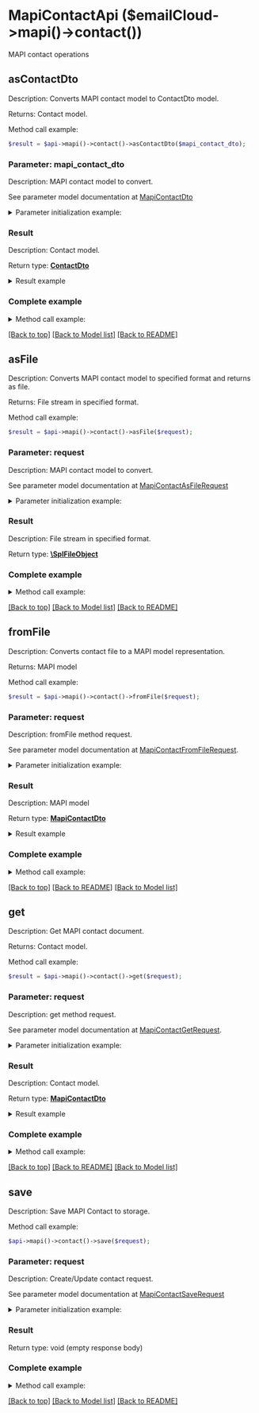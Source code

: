 # MapiContactApi ($emailCloud->mapi()->contact())

MAPI contact operations

## asContactDto

Description: Converts MAPI contact model to ContactDto model.

Returns: Contact model.

Method call example:
```php
$result = $api->mapi()->contact()->asContactDto($mapi_contact_dto);
```

### Parameter: mapi_contact_dto

Description: MAPI contact model to convert.

See parameter model documentation at [MapiContactDto](MapiContactDto.md)

<details>
    <summary>Parameter initialization example:</summary>
    
```php
$mapi_contact_dto = Models::mapiContactDto()
    ->electronicAddresses(Models::mapiContactElectronicAddressPropertySetDto()
        ->defaultEmailAddress(Models::mapiContactElectronicAddressDto()
            ->emailAddress('email@aspose.com')
            ->build())
        ->build())
    ->nameInfo(Models::mapiContactNamePropertySetDto()
        ->givenName('Alex')
        ->surname('Thomas')
        ->build())
    ->personalInfo(Models::mapiContactPersonalInfoPropertySetDto()
        ->businessHomePage('www.aspose.com')
        ->build())
    ->professionalInfo(Models::mapiContactProfessionalPropertySetDto()
        ->profession('GENERAL DIRECTOR')
        ->build())
    ->telephones(Models::mapiContactTelephonePropertySetDto()
        ->primaryTelephoneNumber('+49 211 4247 21')
        ->build())
    ->build();
```

</details>


### Result

Description: Contact model.

Return type: [**ContactDto**](ContactDto.md)

<details>
    <summary>Result example</summary>

```php
$result = Models::contactDto()
    ->attachments(array(
        Models::attachment()
            ->name('attachment.txt')
            ->base64Data('U29tZSBmaWxlIGNvbnRlbnQ=')
            ->build()))
    ->displayName('Alex Thomas')
    ->emailAddresses(array(
        Models::emailAddress()
            ->category(Models::enumWithCustom<EmailAddressCategory>()
                ->value('Custom')
                ->description('Partners')
                ->build())
            ->displayName('Alex Thomas Partners')
            ->preferred(true)
            ->address('email@aspose.com')
            ->build()))
    ->gender('Male')
    ->givenName('Alex')
    ->phoneNumbers(array(
        Models::phoneNumber()
            ->category(Models::enumWithCustom<PhoneNumberCategory>()
                ->value('Office')
                ->build())
            ->number('+49 211 4247 21')
            ->preferred(true)
            ->build()))
    ->profession('GENERAL DIRECTOR')
    ->surname('Thomas')
    ->urls(array(
        Models::url()
            ->category(Models::enumWithCustom<UrlCategory>()
                ->value('Work')
                ->build())
            ->preferred(true)
            ->href('www.aspose.com')
            ->build()))
    ->build();
```
</details>

### Complete example

<details>
    <summary>Method call example:</summary>

```php
$api = new EmailCloud($appKey, $appSid);

// Prepare parameters:
$mapi_contact_dto = Models::mapiContactDto()
    ->electronicAddresses(Models::mapiContactElectronicAddressPropertySetDto()
        ->defaultEmailAddress(Models::mapiContactElectronicAddressDto()
            ->emailAddress('email@aspose.com')
            ->build())
        ->build())
    ->nameInfo(Models::mapiContactNamePropertySetDto()
        ->givenName('Alex')
        ->surname('Thomas')
        ->build())
    ->personalInfo(Models::mapiContactPersonalInfoPropertySetDto()
        ->businessHomePage('www.aspose.com')
        ->build())
    ->professionalInfo(Models::mapiContactProfessionalPropertySetDto()
        ->profession('GENERAL DIRECTOR')
        ->build())
    ->telephones(Models::mapiContactTelephonePropertySetDto()
        ->primaryTelephoneNumber('+49 211 4247 21')
        ->build())
    ->build();

// Call method:
$result = $api->mapi()->contact().asContactDto($mapi_contact_dto);

// Result example:
$result = Models::contactDto()
    ->attachments(array(
        Models::attachment()
            ->name('attachment.txt')
            ->base64Data('U29tZSBmaWxlIGNvbnRlbnQ=')
            ->build()))
    ->displayName('Alex Thomas')
    ->emailAddresses(array(
        Models::emailAddress()
            ->category(Models::enumWithCustom<EmailAddressCategory>()
                ->value('Custom')
                ->description('Partners')
                ->build())
            ->displayName('Alex Thomas Partners')
            ->preferred(true)
            ->address('email@aspose.com')
            ->build()))
    ->gender('Male')
    ->givenName('Alex')
    ->phoneNumbers(array(
        Models::phoneNumber()
            ->category(Models::enumWithCustom<PhoneNumberCategory>()
                ->value('Office')
                ->build())
            ->number('+49 211 4247 21')
            ->preferred(true)
            ->build()))
    ->profession('GENERAL DIRECTOR')
    ->surname('Thomas')
    ->urls(array(
        Models::url()
            ->category(Models::enumWithCustom<UrlCategory>()
                ->value('Work')
                ->build())
            ->preferred(true)
            ->href('www.aspose.com')
            ->build()))
    ->build();
```

</details>

[[Back to top]](#) [[Back to Model list]](Models.md) [[Back to README]](README.md)
## asFile

Description: Converts MAPI contact model to specified format and returns as file.

Returns: File stream in specified format.

Method call example:
```php
$result = $api->mapi()->contact()->asFile($request);
```

### Parameter: request

Description: MAPI contact model to convert.

See parameter model documentation at [MapiContactAsFileRequest](MapiContactAsFileRequest.md)

<details>
    <summary>Parameter initialization example:</summary>
    
```php
$request = Models::mapiContactAsFileRequest()
    ->format('Msg')
    ->value(Models::mapiContactDto()
        ->electronicAddresses(Models::mapiContactElectronicAddressPropertySetDto()
            ->defaultEmailAddress(Models::mapiContactElectronicAddressDto()
                ->emailAddress('email@aspose.com')
                ->build())
            ->build())
        ->nameInfo(Models::mapiContactNamePropertySetDto()
            ->givenName('Alex')
            ->surname('Thomas')
            ->build())
        ->personalInfo(Models::mapiContactPersonalInfoPropertySetDto()
            ->businessHomePage('www.aspose.com')
            ->build())
        ->professionalInfo(Models::mapiContactProfessionalPropertySetDto()
            ->profession('GENERAL DIRECTOR')
            ->build())
        ->telephones(Models::mapiContactTelephonePropertySetDto()
            ->primaryTelephoneNumber('+49 211 4247 21')
            ->build())
        ->build())
    ->build();
```

</details>


### Result

Description: File stream in specified format.

Return type: [**\SplFileObject**](\SplFileObject.md)

### Complete example

<details>
    <summary>Method call example:</summary>

```php
$api = new EmailCloud($appKey, $appSid);

// Prepare parameters:
$request = Models::mapiContactAsFileRequest()
    ->format('Msg')
    ->value(Models::mapiContactDto()
        ->electronicAddresses(Models::mapiContactElectronicAddressPropertySetDto()
            ->defaultEmailAddress(Models::mapiContactElectronicAddressDto()
                ->emailAddress('email@aspose.com')
                ->build())
            ->build())
        ->nameInfo(Models::mapiContactNamePropertySetDto()
            ->givenName('Alex')
            ->surname('Thomas')
            ->build())
        ->personalInfo(Models::mapiContactPersonalInfoPropertySetDto()
            ->businessHomePage('www.aspose.com')
            ->build())
        ->professionalInfo(Models::mapiContactProfessionalPropertySetDto()
            ->profession('GENERAL DIRECTOR')
            ->build())
        ->telephones(Models::mapiContactTelephonePropertySetDto()
            ->primaryTelephoneNumber('+49 211 4247 21')
            ->build())
        ->build())
    ->build();

// Call method:
$result = $api->mapi()->contact().asFile($request);
```

</details>

[[Back to top]](#) [[Back to Model list]](Models.md) [[Back to README]](README.md)
## **fromFile**

Description: Converts contact file to a MAPI model representation.

Returns: MAPI model

Method call example:
```php
$result = $api->mapi()->contact()->fromFile($request);
```

### Parameter: request

Description: fromFile method request.

See parameter model documentation at [MapiContactFromFileRequest](MapiContactFromFileRequest.md).

<details>
    <summary>Parameter initialization example:</summary>

```php
$request = Models::MapiContactFromFileRequest()
    ->format('Msg')
    ->file(new SplFileObject('/path/to/contact.msg'))
    ->build();
```

</details>

### Result

Description: MAPI model

Return type: [**MapiContactDto**](MapiContactDto.md)

<details>
    <summary>Result example</summary>

```php
$result = Models::mapiContactDto()
    ->electronicAddresses(Models::mapiContactElectronicAddressPropertySetDto()
        ->defaultEmailAddress(Models::mapiContactElectronicAddressDto()
            ->emailAddress('email@aspose.com')
            ->build())
        ->build())
    ->nameInfo(Models::mapiContactNamePropertySetDto()
        ->givenName('Alex')
        ->surname('Thomas')
        ->build())
    ->personalInfo(Models::mapiContactPersonalInfoPropertySetDto()
        ->businessHomePage('www.aspose.com')
        ->build())
    ->professionalInfo(Models::mapiContactProfessionalPropertySetDto()
        ->profession('GENERAL DIRECTOR')
        ->build())
    ->telephones(Models::mapiContactTelephonePropertySetDto()
        ->primaryTelephoneNumber('+49 211 4247 21')
        ->build())
    ->build();
```
</details>

### Complete example

<details>
    <summary>Method call example:</summary>

```php
$api = new EmailCloud($appKey, $appSid);

// Prepare parameters:
$format = ;
$file = ;

// Call method:
$result = $api->mapi()->contact().fromFile($request);

// Result example:
$result = Models::mapiContactDto()
    ->electronicAddresses(Models::mapiContactElectronicAddressPropertySetDto()
        ->defaultEmailAddress(Models::mapiContactElectronicAddressDto()
            ->emailAddress('email@aspose.com')
            ->build())
        ->build())
    ->nameInfo(Models::mapiContactNamePropertySetDto()
        ->givenName('Alex')
        ->surname('Thomas')
        ->build())
    ->personalInfo(Models::mapiContactPersonalInfoPropertySetDto()
        ->businessHomePage('www.aspose.com')
        ->build())
    ->professionalInfo(Models::mapiContactProfessionalPropertySetDto()
        ->profession('GENERAL DIRECTOR')
        ->build())
    ->telephones(Models::mapiContactTelephonePropertySetDto()
        ->primaryTelephoneNumber('+49 211 4247 21')
        ->build())
    ->build();
```

</details>

[[Back to top]](#)  [[Back to README]](README.md) [[Back to Model list]](Models.md)

## **get**

Description: Get MAPI contact document.

Returns: Contact model.

Method call example:
```php
$result = $api->mapi()->contact()->get($request);
```

### Parameter: request

Description: get method request.

See parameter model documentation at [MapiContactGetRequest](MapiContactGetRequest.md).

<details>
    <summary>Parameter initialization example:</summary>

```php
$request = Models::MapiContactGetRequest()
    ->format('VCard')
    ->file_name('contact.vcf')
    ->folder('folder/on/storage')
    ->storage('First Storage')
    ->build();
```

</details>

### Result

Description: Contact model.

Return type: [**MapiContactDto**](MapiContactDto.md)

<details>
    <summary>Result example</summary>

```php
$result = Models::mapiContactDto()
    ->electronicAddresses(Models::mapiContactElectronicAddressPropertySetDto()
        ->defaultEmailAddress(Models::mapiContactElectronicAddressDto()
            ->emailAddress('email@aspose.com')
            ->build())
        ->build())
    ->nameInfo(Models::mapiContactNamePropertySetDto()
        ->givenName('Alex')
        ->surname('Thomas')
        ->build())
    ->personalInfo(Models::mapiContactPersonalInfoPropertySetDto()
        ->businessHomePage('www.aspose.com')
        ->build())
    ->professionalInfo(Models::mapiContactProfessionalPropertySetDto()
        ->profession('GENERAL DIRECTOR')
        ->build())
    ->telephones(Models::mapiContactTelephonePropertySetDto()
        ->primaryTelephoneNumber('+49 211 4247 21')
        ->build())
    ->build();
```
</details>

### Complete example

<details>
    <summary>Method call example:</summary>

```php
$api = new EmailCloud($appKey, $appSid);

// Prepare parameters:
$format = ;
$file_name = ;
$folder = ;
$storage = ;

// Call method:
$result = $api->mapi()->contact().get($request);

// Result example:
$result = Models::mapiContactDto()
    ->electronicAddresses(Models::mapiContactElectronicAddressPropertySetDto()
        ->defaultEmailAddress(Models::mapiContactElectronicAddressDto()
            ->emailAddress('email@aspose.com')
            ->build())
        ->build())
    ->nameInfo(Models::mapiContactNamePropertySetDto()
        ->givenName('Alex')
        ->surname('Thomas')
        ->build())
    ->personalInfo(Models::mapiContactPersonalInfoPropertySetDto()
        ->businessHomePage('www.aspose.com')
        ->build())
    ->professionalInfo(Models::mapiContactProfessionalPropertySetDto()
        ->profession('GENERAL DIRECTOR')
        ->build())
    ->telephones(Models::mapiContactTelephonePropertySetDto()
        ->primaryTelephoneNumber('+49 211 4247 21')
        ->build())
    ->build();
```

</details>

[[Back to top]](#)  [[Back to README]](README.md) [[Back to Model list]](Models.md)

## save

Description: Save MAPI Contact to storage.


Method call example:
```php
$api->mapi()->contact()->save($request);
```

### Parameter: request

Description: Create/Update contact request.

See parameter model documentation at [MapiContactSaveRequest](MapiContactSaveRequest.md)

<details>
    <summary>Parameter initialization example:</summary>
    
```php
$request = Models::mapiContactSaveRequest()
    ->format('Msg')
    ->storageFile(Models::storageFileLocation()
        ->fileName('contact.msg')
        ->storage('First Storage')
        ->folderPath('file/location/folder/on/storage')
        ->build())
    ->value(Models::mapiContactDto()
        ->electronicAddresses(Models::mapiContactElectronicAddressPropertySetDto()
            ->defaultEmailAddress(Models::mapiContactElectronicAddressDto()
                ->emailAddress('email@aspose.com')
                ->build())
            ->build())
        ->nameInfo(Models::mapiContactNamePropertySetDto()
            ->givenName('Alex')
            ->surname('Thomas')
            ->build())
        ->personalInfo(Models::mapiContactPersonalInfoPropertySetDto()
            ->businessHomePage('www.aspose.com')
            ->build())
        ->professionalInfo(Models::mapiContactProfessionalPropertySetDto()
            ->profession('GENERAL DIRECTOR')
            ->build())
        ->telephones(Models::mapiContactTelephonePropertySetDto()
            ->primaryTelephoneNumber('+49 211 4247 21')
            ->build())
        ->build())
    ->build();
```

</details>


### Result

Return type: void (empty response body)

### Complete example

<details>
    <summary>Method call example:</summary>

```php
$api = new EmailCloud($appKey, $appSid);

// Prepare parameters:
$request = Models::mapiContactSaveRequest()
    ->format('Msg')
    ->storageFile(Models::storageFileLocation()
        ->fileName('contact.msg')
        ->storage('First Storage')
        ->folderPath('file/location/folder/on/storage')
        ->build())
    ->value(Models::mapiContactDto()
        ->electronicAddresses(Models::mapiContactElectronicAddressPropertySetDto()
            ->defaultEmailAddress(Models::mapiContactElectronicAddressDto()
                ->emailAddress('email@aspose.com')
                ->build())
            ->build())
        ->nameInfo(Models::mapiContactNamePropertySetDto()
            ->givenName('Alex')
            ->surname('Thomas')
            ->build())
        ->personalInfo(Models::mapiContactPersonalInfoPropertySetDto()
            ->businessHomePage('www.aspose.com')
            ->build())
        ->professionalInfo(Models::mapiContactProfessionalPropertySetDto()
            ->profession('GENERAL DIRECTOR')
            ->build())
        ->telephones(Models::mapiContactTelephonePropertySetDto()
            ->primaryTelephoneNumber('+49 211 4247 21')
            ->build())
        ->build())
    ->build();

// Call method:
$api->mapi()->contact().save($request);
```

</details>

[[Back to top]](#) [[Back to Model list]](Models.md) [[Back to README]](README.md)
